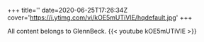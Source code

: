 +++
title=''
date=2020-06-25T17:26:34Z
cover='https://i.ytimg.com/vi/kOE5mUTiVIE/hqdefault.jpg'
+++

All content belongs to GlennBeck.
{{< youtube kOE5mUTiVIE >}}
